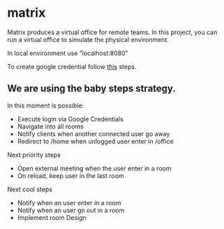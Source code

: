 # matrix

Matrix produces a virtual office for remote teams. In this project, you can run a virtual office to simulate the physical environment.

In local environment use "localhost:8080" 

To create google credential follow [this](https://developers.google.com/identity/sign-in/web/sign-in) steps.

## We are using the baby steps strategy.

In this moment is possible:
- Execute login via Google Credentials
- Navigate into all rooms
- Notify clients when another connected user go away
- Redirect to /home when unlogged user enter in /office

Next priority steps
- Open external meeting when the user enter in a room
- On reload, keep user in the last room

Next cool steps
- Notify when an user enter in a room
- Notify when an user go out in a room
- Implement room Design  
